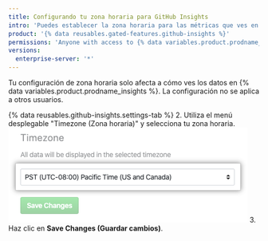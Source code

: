 ```yaml
---
title: Configurando tu zona horaria para GitHub Insights
intro: 'Puedes establecer la zona horaria para las métricas que ves en {% data variables.product.prodname_insights %}.'
product: '{% data reusables.gated-features.github-insights %}'
permissions: 'Anyone with access to {% data variables.product.prodname_insights %} can set their own timezone.'
versions:
  enterprise-server: '*'
---
```


Tu configuración de zona horaria solo afecta a cómo ves los datos en {% data variables.product.prodname_insights %}. La configuración no se aplica a otros usuarios.

{% data reusables.github-insights.settings-tab %}
2. Utiliza el menú desplegable "Timezone (Zona horaria)" y selecciona tu zona horaria. ![Menú desplegable zona horaria](/assets/images/help/insights/timezone-drop-down.png)
3. Haz clic en **Save Changes (Guardar cambios)**.
